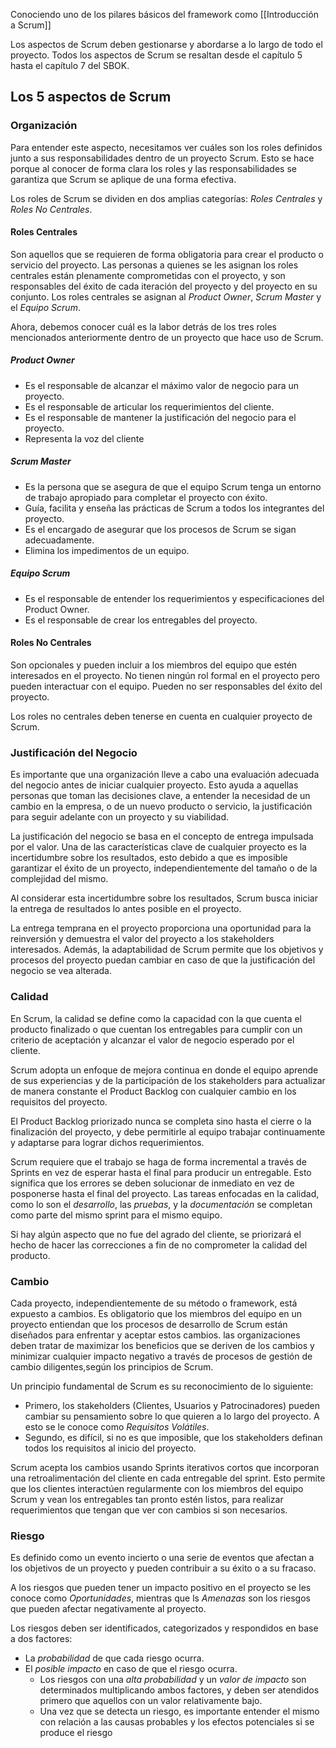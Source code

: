 Conociendo uno de los pilares básicos del framework como [[Introducción a Scrum]]

Los aspectos de Scrum deben gestionarse y abordarse a lo largo de todo el proyecto.
Todos los aspectos de Scrum se resaltan desde el capítulo 5 hasta el capítulo 7 del SBOK.
## Los 5 aspectos de Scrum
### Organización
Para entender este aspecto, necesitamos ver cuáles son los roles definidos junto a sus responsabilidades dentro de un proyecto Scrum. Esto se hace porque al conocer de forma clara los roles y las responsabilidades se garantiza que Scrum se aplique de una forma efectiva.

Los roles de Scrum se dividen en dos amplias categorías: *Roles Centrales* y *Roles No Centrales*.

#### Roles Centrales
Son aquellos que se requieren de forma obligatoria para crear el producto o servicio del proyecto. Las personas a quienes se les asignan los roles centrales están plenamente comprometidas con el proyecto, y son responsables del éxito de cada iteración del proyecto y del proyecto en su conjunto. Los roles centrales se asignan al *Product Owner*, *Scrum Master* y el *Equipo Scrum*.

Ahora, debemos conocer cuál es la labor detrás de los tres roles mencionados anteriormente dentro de un proyecto que hace uso de Scrum.
##### Product Owner
- Es el responsable de alcanzar el máximo valor de negocio para un proyecto.
- Es el responsable de articular los requerimientos del cliente.
- Es el responsable de mantener la justificación del negocio para el proyecto.
- Representa la voz del cliente
##### Scrum Master
- Es la persona que se asegura de que el equipo Scrum tenga un entorno de trabajo apropiado para completar el proyecto con éxito.
- Guía, facilita y enseña las prácticas de Scrum a todos los integrantes del proyecto.
- Es el encargado de asegurar que los procesos de Scrum se sigan adecuadamente.
- Elimina los impedimentos de un equipo.
##### Equipo Scrum
- Es el responsable de entender los requerimientos y especificaciones del Product Owner.
- Es el responsable de crear los entregables del proyecto.

#### Roles No Centrales
Son opcionales y pueden incluir a los miembros del equipo que estén interesados en el proyecto. No tienen ningún rol formal en el proyecto pero pueden interactuar con el equipo. Pueden no ser responsables del éxito del proyecto.

Los roles no centrales deben tenerse en cuenta en cualquier proyecto de Scrum.
### Justificación del Negocio
Es importante que una organización lleve a cabo una evaluación adecuada del negocio antes de iniciar cualquier proyecto. Esto ayuda a aquellas personas que toman las decisiones clave, a entender la necesidad de un cambio en la empresa, o de un nuevo producto o servicio, la justificación para seguir adelante con un proyecto y su viabilidad.

La justificación del negocio se basa en el concepto de entrega impulsada por el valor.
Una de las características clave de cualquier proyecto es la incertidumbre sobre los resultados, esto debido a que es imposible garantizar el éxito de un proyecto, independientemente del tamaño o de la complejidad del mismo.

Al considerar esta incertidumbre sobre los resultados, Scrum busca iniciar la entrega de resultados lo antes posible en el proyecto.

La entrega temprana en el proyecto proporciona una oportunidad para la reinversión y demuestra el valor del proyecto a los stakeholders interesados. Además, la adaptabilidad de Scrum permite que los objetivos y procesos del proyecto puedan cambiar en caso de que la justificación del negocio se vea alterada.
### Calidad
En Scrum, la calidad se define como la capacidad con la que cuenta el producto finalizado o que cuentan los entregables para cumplir con un criterio de aceptación y alcanzar el valor de negocio esperado por el cliente.

Scrum adopta un enfoque de mejora continua en donde el equipo aprende de sus experiencias y de la participación de los stakeholders para actualizar de manera constante el Product Backlog con cualquier cambio en los requisitos del proyecto.

El Product Backlog priorizado nunca se completa sino hasta el cierre o la finalización del proyecto, y debe permitirle al equipo trabajar continuamente y adaptarse para lograr dichos requerimientos.

Scrum requiere que el trabajo se haga de forma incremental a través de Sprints en vez de esperar hasta el final para producir un entregable. Esto significa que los errores se deben solucionar de inmediato en vez de posponerse hasta el final del proyecto. Las tareas enfocadas en la calidad, como lo son el *desarrollo*, las *pruebas*, y la *documentación* se completan como parte del mismo sprint para el mismo equipo.

Si hay algún aspecto que no fue del agrado del cliente, se priorizará el hecho de hacer las correcciones a fin de no comprometer la calidad del producto.

### Cambio
Cada proyecto, independientemente de su método o framework, está expuesto a cambios. Es obligatorio que los miembros del equipo en un proyecto entiendan que los procesos de desarrollo de Scrum están diseñados para enfrentar y aceptar estos cambios. las organizaciones deben tratar de maximizar los beneficios que se deriven de los cambios y minimizar cualquier impacto negativo a través de procesos de gestión de cambio diligentes,según los principios de Scrum.

Un principio fundamental de Scrum es su reconocimiento de lo siguiente:
- Primero, los stakeholders (Clientes, Usuarios y Patrocinadores) pueden cambiar su pensamiento sobre lo que quieren a lo largo del proyecto. A esto se le conoce como *Requisitos Volátiles*.
- Segundo, es difícil, si no es que imposible, que los stakeholders definan todos los requisitos al inicio del proyecto.

Scrum acepta los cambios usando Sprints iterativos cortos que incorporan una retroalimentación del cliente en cada entregable del sprint. Esto permite que los clientes interactúen regularmente con los miembros del equipo Scrum  y vean los entregables tan pronto estén listos, para realizar requerimientos que tengan que ver con cambios si son necesarios.
### Riesgo
Es definido como un evento incierto o una serie de eventos que afectan a los objetivos de un proyecto y pueden contribuir a su éxito o a su fracaso. 

A los riesgos que pueden tener un impacto positivo en el proyecto se les conoce como *Oportunidades*, mientras que ls *Amenazas* son los riesgos que pueden afectar negativamente al proyecto.

Los riesgos deben ser identificados, categorizados y respondidos en base a dos factores:

- La *probabilidad* de que cada riesgo ocurra.
- El *posible impacto* en caso de que el riesgo ocurra.
	- Los riesgos con una *alta probabilidad* y un *valor de impacto* son determinados multiplicando ambos factores, y deben ser atendidos primero que aquellos con un valor relativamente bajo.
	- Una vez que se detecta un riesgo, es importante entender el mismo con relación a las causas probables y los efectos potenciales si se produce el riesgo